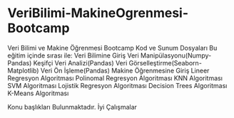 # VeriBilimi-MakineOgrenmesi-Bootcamp
Veri Bilimi ve Makine Öğrenmesi Bootcamp Kod ve Sunum Dosyaları
Bu eğitim içinde sırası ile:
Veri Bilimine Giriş
Veri Manipülasyonu(Numpy-Pandas)
Keşifçi Veri Analizi(Pandas)
Veri Görselleştirme(Seaborn-Matplotlib)
Veri Ön İşleme(Pandas)
Makine Öğrenmesine Giriş
Lineer Regresyon Algoritması
Polinomal Regresyon Algoritması
KNN Algoritması
SVM Algoritması
Lojistik Regresyon Algoritması
Decision Trees Algoritması
K-Means Algoritması

Konu başlıkları Bulunmaktadır.
İyi Çalışmalar
